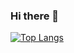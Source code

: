 ### Hi there 👋

[![Top Langs](https://github-readme-stats.vercel.app/api/top-langs/?username=muqhc&layout=compact&theme=radical)](https://github.com/anuraghazra/github-readme-stats)

